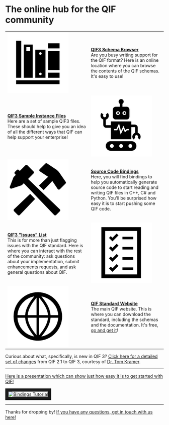 # The online hub for the QIF community

|  |  |
| :---        |     :---      |
| [![](img/docs.png?raw=true)](https://qualityinformationframework.github.io/qif3-browser/qif3.html)   |  [**QIF3 Schema Browser**](https://qualityinformationframework.github.io/qif3-browser/qif3.html) <br>Are you busy writing support for the QIF format? Here is an online location where you can browse the contents of the QIF schemas. It's easy to use! |
| [**QIF3 Sample Instance Files**](https://github.com/QualityInformationFramework/qif-community/tree/master/samples) <br> Here are a set of sample QIF3 files. These should help to give you an idea of all the different ways that QIF can help support your enterprise! | [![](img/samples.png?raw=true)](https://github.com/QualityInformationFramework/qif-community/tree/master/samples) |
| [![](img/bindings.png?raw=true)](https://github.com/QualityInformationFramework/qif-community/tree/master/bindings)   | [**Source Code Bindings**](https://github.com/QualityInformationFramework/qif-community/tree/master/bindings) <br> Here, you will find bindings to help you automatically generate source code to start reading and writing QIF files in C++, C# and Python. You'll be surprised how easy it is to start pushing some QIF code.     |
| [**QIF3 "Issues" List**](https://github.com/QualityInformationFramework/qif-community/issues)  <br> This is for more than just flagging issues with the QIF standard. Here is where you can interact with the rest of the community: ask questions about your implementation, submit enhancements requests, and ask general questions about QIF.   | [![](img/issues.png?raw=true)](https://github.com/QualityInformationFramework/qif-community/issues) |
| [![](img/website.png?raw=true)](http://qifstandards.org/)   | [**QIF Standard Website**](http://qifstandards.org/) <br> The main QIF website. This is where you can download the standard, including the schemas and the documentation. It's free, [go and get it](http://qifstandards.org/download/)! |

Curious about what, specifically, is new in QIF 3? [Click here for a detailed set of changes](https://qualityinformationframework.github.io/QIF3.0ChangesFrom2.1.pdf) from QIF 2.1 to QIF 3, courtesy of [Dr. Tom Kramer](https://www.nist.gov/people/thomas-kramer). 

--- 

[Here is a presentation which can show just how easy it is to get started with QIF!](https://www.youtube.com/watch?v=EyUumtOc-f4)

<a href="http://www.youtube.com/watch?feature=player_embedded&v=EyUumtOc-f4
" target="_blank"><img src="http://img.youtube.com/vi/EyUumtOc-f4/0.jpg" 
alt="Bindings Tutorial" width="240" height="180" border="10" /></a>

---
  
Thanks for dropping by! [If you have any questions, get in touch with us here!](http://qifstandards.org/contact-us/)
